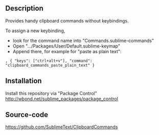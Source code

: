 Description
------------------

Provides handy clipboard commands without keybindings.

To assign a new keybinding,

* look for the command name into "Commands.sublime-commands"
* Open ".../Packages/User/Default.sublime-keymap"
* Append there, for example for "paste as plain text":

```
, { "keys": ["ctrl+alt+v"], "command": "clipboard_commands_paste_plain_text" }
```

Installation
------------------

Install this repository via "Package Control" http://wbond.net/sublime_packages/package_control

Source-code
------------------

https://github.com/SublimeText/ClipboardCommands